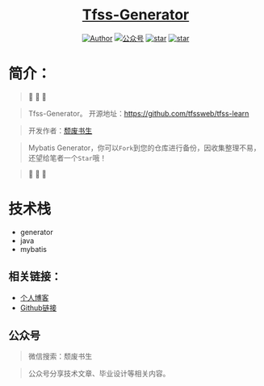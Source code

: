 <h1 align="center"><a href="https://github.com/tfssweb" target="_blank">Tfss-Generator</a></h1>

<p align="center">
<a href="https://tfssweb.github.io/"><img alt="Author" src="https://img.shields.io/badge/author-%E9%A2%93%E5%BA%9F%E4%B9%A6%E7%94%9F-blue.svg"/></a>  <a href="https://tfssweb.github.io/"><img alt="公众号" src="https://img.shields.io/badge/公众号-颓废书生-mauve.svg"/></a>  <a href="https://github.com/tfssweb/tfss-learn"><img alt="star" src="https://img.shields.io/github/stars/tfssweb/tfss-learn.svg?label=Stars&style=social"/></a>  <a href="https://github.com/tfssweb/tfss-learn"><img alt="star" src="https://img.shields.io/github/forks/tfssweb/tfss-learn.svg?label=Forks&style=social"/></a>

</p>

# 简介：
> :whale: :whale: :whale:

> Tfss-Generator。 开源地址：https://github.com/tfssweb/tfss-learn

> 开发作者：[颓废书生](https://tfssweb.github.io/)

> Mybatis Generator，你可以`Fork`到您的仓库进行备份，因收集整理不易，还望给笔者一个`Star`哦！

> :whale: :whale: :whale:

# 技术栈

- generator
- java
- mybatis



## 相关链接：

- [个人博客](https://tfssweb.github.io/)
- [Github链接](https://github.com/tfssweb/)


## 公众号

> 微信搜索：颓废书生

> 公众号分享技术文章、毕业设计等相关内容。

